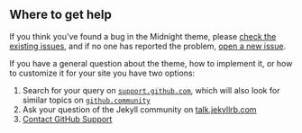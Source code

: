 ## Where to get help

If you think you've found a bug in the Midnight theme, please [check the existing issues](https://github.com/pages-themes/midnight/issues), and if no one has reported the problem, [open a new issue](https://github.com/pages-themes/midnight/issues/new).

If you have a general question about the theme, how to implement it, or how to customize it for your site you have two options:

1. Search for your query on [`support.github.com`](https://support.github.com/?q=pages+Midnight+theme), which will also look for similar topics on [`github.community`](https://github.community/search?q=pages+Midnight+theme)
2. Ask your question of the Jekyll community on [talk.jekyllrb.com](https://talk.jekyllrb.com/)
3. [Contact GitHub Support](https://github.com/contact?form%5Bsubject%5D=GitHub%20Pages%20theme%20pages-themes/midnight)

